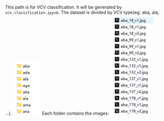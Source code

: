 This path is for VCV classification. It will be generated by `vcv_classification.ipynb`. The dataset is divided by VCV type(eg: aba, ala, ...).
![alt text](image.png)
Each folder contains the images:
![alt text](image-1.png)